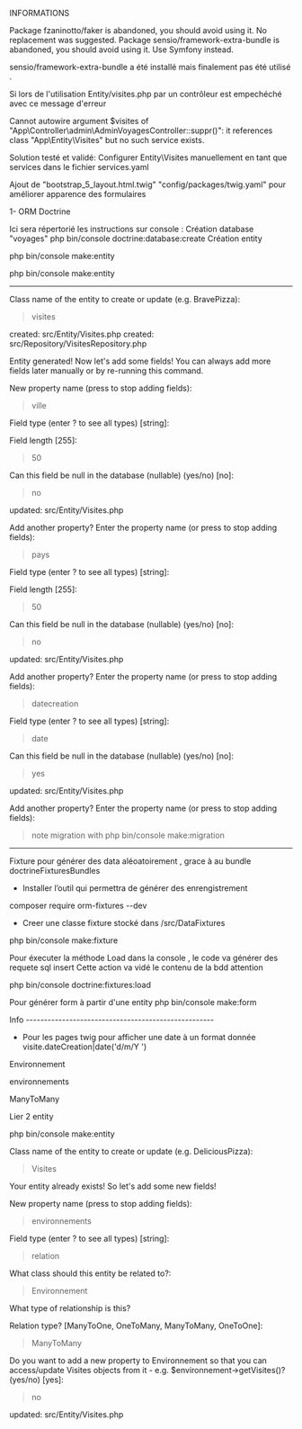 INFORMATIONS

Package fzaninotto/faker is abandoned, you should avoid using it. No replacement was suggested.
Package sensio/framework-extra-bundle is abandoned, you should avoid using it. Use Symfony instead.

sensio/framework-extra-bundle a été installé mais finalement pas été utilisé .

Si lors de l'utilisation
Entity/visites.php par un contrôleur est empechéché avec ce message d'erreur 

 Cannot autowire argument $visites of "App\Controller\admin\AdminVoyagesController::suppr()": it references class "App\Entity\Visites" but no such service exists.

 Solution testé et validé: Configurer Entity\Visites manuellement en tant que services dans le fichier services.yaml

 Ajout de "bootstrap_5_layout.html.twig"  "config/packages/twig.yaml" pour améliorer apparence des formulaires




1- ORM Doctrine

Ici sera répertorié les instructions sur console : 
Création database "voyages"
php bin/console doctrine:database:create
Création entity 

php bin/console make:entity

php bin/console make:entity

----------------------------------------------------

 Class name of the entity to create or update (e.g. BravePizza):
 > visites

 created: src/Entity/Visites.php
 created: src/Repository/VisitesRepository.php
 
 Entity generated! Now let's add some fields!
 You can always add more fields later manually or by re-running this command.

 New property name (press <return> to stop adding fields):
 > ville

 Field type (enter ? to see all types) [string]:
 >

 Field length [255]:
 > 50

 Can this field be null in the database (nullable) (yes/no) [no]:
 > no

 updated: src/Entity/Visites.php

 Add another property? Enter the property name (or press <return> to stop 
adding fields):
 > pays

 Field type (enter ? to see all types) [string]:
 >

 Field length [255]:
 > 50

 Can this field be null in the database (nullable) (yes/no) [no]:
 > no

 updated: src/Entity/Visites.php

 Add another property? Enter the property name (or press <return> to stop 
adding fields):
 > datecreation

 Field type (enter ? to see all types) [string]:
 > date

 Can this field be null in the database (nullable) (yes/no) [no]:
 > yes

 updated: src/Entity/Visites.php

 Add another property? Enter the property name (or press <return> to stop 
adding fields):
 > note
migration with php bin/console make:migration

-----------------------------------------------------

Fixture pour générer des data aléoatoirement , grace à au bundle doctrineFixturesBundles

- Installer l’outil  qui permettra de générer des enrengistrement 

composer require orm-fixtures --dev

- Creer une classe fixture stocké dans /src/DataFixtures

php bin/console make:fixture

Pour éxecuter la méthode Load dans la console , le code va générer des requete sql insert 
Cette action va vidé le contenu de la bdd attention

php bin/console doctrine:fixtures:load


Pour générer form à partir d'une entity
php bin/console make:form

  

Info ----------------------------------------------------
- Pour les pages twig pour afficher une date à un format donnée 
 visite.dateCreation|date('d/m/Y ')



Environnement

environnements

ManyToMany

Lier 2 entity

php bin/console make:entity

 Class name of the entity to create or update (e.g. DeliciousPizza):
 > Visites

 Your entity already exists! So let's add some new fields!

 New property name (press <return> to stop adding fields):
 > environnements

 Field type (enter ? to see all types) [string]:
 > relation

 What class should this entity be related to?:
 > Environnement

What type of relationship is this?

Relation type? [ManyToOne, OneToMany, ManyToMany, OneToOne]:
 > ManyToMany

 Do you want to add a new property to Environnement so that you can access/update Visites objects from it - e.g. $environnement->getVisites()? (yes/no) [yes]:
 > no

 updated: src/Entity/Visites.php


